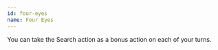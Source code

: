```yaml
---
id: four-eyes
name: Four Eyes
---
```

You can take the Search action as a bonus action on each of your turns.
